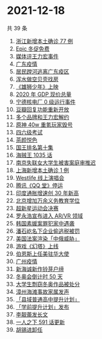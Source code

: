 # 2021-12-18

共 39 条

<!-- BEGIN ZHIHUSEARCH -->
<!-- 最后更新时间 Sat Dec 18 2021 23:09:04 GMT+0800 (China Standard Time) -->
1. [浙江新增本土确诊 77 例](https://www.zhihu.com/search?q=浙江疫情)
1. [Epic 冬促免费](https://www.zhihu.com/search?q=epic)
1. [媒体评王力宏事件](https://www.zhihu.com/search?q=王力宏事件)
1. [广东疫情](https://www.zhihu.com/search?q=广东疫情)
1. [居民蹚河逃离广东疫区](https://www.zhihu.com/search?q=广东疫情)
1. [浑水做空贝壳找房](https://www.zhihu.com/search?q=浑水做空贝壳)
1. [《雄狮少年》上映](https://www.zhihu.com/search?q=雄狮少年)
1. [2020 年 GDP 现价总量](https://www.zhihu.com/search?q=2020GDP)
1. [宁德核电厂 0 级运行事件](https://www.zhihu.com/search?q=宁德核电厂)
1. [豆瓣回复功能重新开放](https://www.zhihu.com/search?q=豆瓣回复)
1. [多个品牌和王力宏解约](https://www.zhihu.com/search?q=王力宏合作)
1. [原神 40w 重氪玩家毁号](https://www.zhihu.com/search?q=原神)
1. [四六级考试](https://www.zhihu.com/search?q=四六级考试)
1. [茶颜悦色](https://www.zhihu.com/search?q=茶颜悦色)
1. [国王排名第十集](https://www.zhihu.com/search?q=国王排名)
1. [海贼王 1035 话](https://www.zhihu.com/search?q=海贼王)
1. [南京失联女大学生被害案庭审推迟](https://www.zhihu.com/search?q=南京失联女大学生被害案)
1. [上海新增本土确诊 1 例](https://www.zhihu.com/search?q=上海疫情)
1. [Westlife 线上演唱会](https://www.zhihu.com/search?q=西城男孩演唱会)
1. [腾讯《QQ 堂》停运](https://www.zhihu.com/search?q=QQ堂)
1. [印度通胀增速创 30 年新高](https://www.zhihu.com/search?q=印度通胀)
1. [北京增加万余义务教育学位](https://www.zhihu.com/search?q=义务教育学位)
1. [超新星运动会决赛](https://www.zhihu.com/search?q=超新星运动会)
1. [罗永浩宣布进入 AR/VR 领域](https://www.zhihu.com/search?q=罗永浩)
1. [韩国素媛案罪犯家中遇袭](https://www.zhihu.com/search?q=素媛案罪犯)
1. [潘石屹名下企业偷逃税被罚](https://www.zhihu.com/search?q=潘石屹)
1. [美国法案渲染「中俄威胁」](https://www.zhihu.com/search?q=美国国防授权法案)
1. [游戏《幻塔》上线](https://www.zhihu.com/search?q=幻塔)
1. [伯恩斯上任美驻华大使](https://www.zhihu.com/search?q=美国驻华大使)
1. [广州疫情](https://www.zhihu.com/search?q=广州疫情)
1. [新海诚新作铃芽户缔](https://www.zhihu.com/search?q=铃芽户缔)
1. [冬奥会倒计时 50 天](https://www.zhihu.com/search?q=冬奥会)
1. [大学生剽窃冬奥作品被处分](https://www.zhihu.com/search?q=吉林动画学院)
1. [漳州海滩事故家属发声](https://www.zhihu.com/search?q=福建漳州海滩)
1. [「县域普通高中提升计划」](https://www.zhihu.com/search?q=县域普通高中)
1. [「学前提升计划」发布](https://www.zhihu.com/search?q=学前提升计划)
1. [李靓蕾发长文](https://www.zhihu.com/search?q=王力宏)
1. [一人之下 591 话更新 ](https://www.zhihu.com/search?q=一人之下)
1. [胡锡进卸任](https://www.zhihu.com/search?q=胡锡进)
<!-- END ZHIHUSEARCH -->
